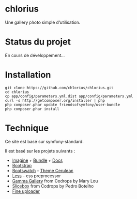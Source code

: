 chlorius
========

Une gallery photo simple d'utilisation.

# Status du projet

En cours de développement...

# Installation

    git clone https://github.com/chlorius/chlorius.git
    cd chlorius
    cp app/config/parameters.yml.dist app/config/parameters.yml
    curl -s http://getcomposer.org/installer | php
    php composer.phar update friendsofsymfony/user-bundle
    php composer.phar install

# Technique

Ce site est basé sur symfony-standard.

Il est basé sur les projets suivants :

* [Imagine][1] + [Bundle][2] + [Docs][3]
* [Bootstrap][4]
* [Bootswatch][5] - [Theme Cerulean][6]
* [Less][7] - css preprocessor
* [Gamma Gallery][8] from Codrops by Mary Lou
* [Slicebox][9] from Codrops by Pedro Botelho
* [Fine uploader][10]

[1]: https://github.com/avalanche123/Imagine
[2]: https://github.com/avalanche123/AvalancheImagineBundle
[3]: http://imagine.readthedocs.org/en/latest/
[4]: http://twitter.github.com/bootstrap/
[5]: http://bootswatch.com/
[6]: http://bootswatch.com/cerulean/
[7]: http://lesscss.org/
[8]: http://tympanus.net/codrops/2012/11/06/gamma-gallery-a-responsive-image-gallery-experiment/
[9]: http://tympanus.net/codrops/2012/10/22/slicebox-revised/
[10]: http://fineuploader.com/
